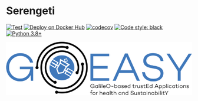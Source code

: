 # Serengeti

[![Test](https://github.com/acutaia/goeasy-serengeti/actions/workflows/test.yml/badge.svg)](https://github.com/acutaia/goeasy-serengeti/actions/workflows/test.yml)
[![Deploy on Docker Hub](https://github.com/acutaia/goeasy-serengeti/actions/workflows/docker_deployment.yml/badge.svg)](https://github.com/acutaia/goeasy-serengeti/actions/workflows/docker_deployment.yml)
[![codecov](https://codecov.io/gh/acutaia/goeasy-serengeti/branch/main/graph/badge.svg?token=AD4AS9A8MV)](https://codecov.io/gh/acutaia/goeasy-serengeti)
[![Code style: black](https://img.shields.io/badge/code%20style-black-000000.svg)](https://github.com/psf/black)
[![Python 3.8+](https://img.shields.io/badge/python-3.8_|_3.9-blue.svg)](https://www.python.org/downloads/release)

![image](https://raw.githubusercontent.com/acutaia/goeasy-serengeti/main/static/logo_full.png)
